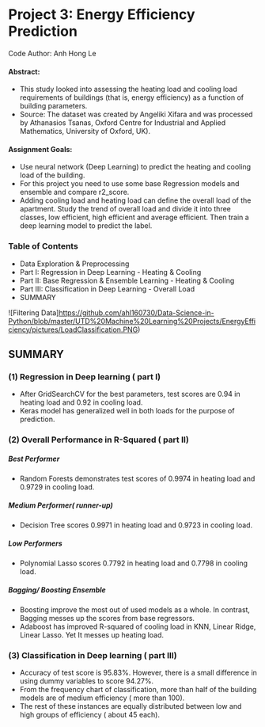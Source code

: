 # Project 3: Energy Efficiency Prediction 
Code Author: Anh Hong  Le

#### Abstract:
- This study looked into assessing the heating load and cooling load requirements of buildings (that is, energy efficiency) as a function of building parameters.
- Source: The dataset was created by Angeliki Xifara and was processed by Athanasios Tsanas, Oxford Centre for Industrial and Applied Mathematics, University of Oxford, UK).

#### Assignment Goals: 

- Use neural network (Deep Learning) to predict the heating and cooling load of the building. 
- For this project you need to use some base Regression models and ensemble and compare r2_score. 
- Adding cooling load and heating load can define the overall load of the apartment. Study the trend of overall load and divide it into three classes, low efficient, high efficient and average efficient. Then train a deep learning model to predict the label. 



###  Table of Contents
- Data Exploration & Preprocessing
- Part I: Regression in Deep Learning - Heating & Cooling
- Part II: Base Regression & Ensemble Learning - Heating & Cooling
- Part III: Classification in Deep Learning - Overall Load
- SUMMARY


![Filtering Data]https://github.com/ahl160730/Data-Science-in-Python/blob/master/UTD%20Machine%20Learning%20Projects/EnergyEfficiency/pictures/LoadClassification.PNG)

## SUMMARY

### (1) Regression in Deep learning ( part I)

- After GridSearchCV for the best parameters, test scores are  0.94 in heating load and 0.92 in cooling load.
- Keras model has generalized well in both loads for the purpose of prediction.

### (2) Overall Performance in R-Squared ( part II)

##### Best Performer
- Random Forests demonstrates test scores of 0.9974 in heating load and 0.9729 in cooling load.

##### Medium Performer( runner-up)
- Decision Tree scores 0.9971 in heating load and 0.9723 in cooling load.

##### Low Performers
- Polynomial Lasso scores 0.7792 in heating load and 0.7798 in cooling load.

##### Bagging/ Boosting Ensemble
- Boosting improve the most out of used models as a whole. In contrast, Bagging messes up the scores from base regressors.
- Adaboost has improved R-squared of cooling load in KNN, Linear Ridge, Linear Lasso. Yet It messes up heating load.


### (3) Classification in Deep learning ( part III)

- Accuracy of test score is 95.83%. However, there is a small difference in using dummy variables to score 94.27%.
- From the frequency chart of classification, more than half of the building models are of medium efficiency ( more than 100).
- The rest of these instances are equally distributed between low and high groups of efficiency ( about 45 each).
